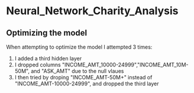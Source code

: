 # Neural_Network_Charity_Analysis

## Optimizing the model

When attempting to optimize the model I attempted 3 times: 

1. I added a third hidden layer
2. I dropped columns "INCOME_AMT_10000-24999","INCOME_AMT_10M-50M", and "ASK_AMT" due to the null vlaues
3. I then tried by droping "INCOME_AMT-50M+" instead of "INCOME_AMT-10000-24999", and dropped the third layer
